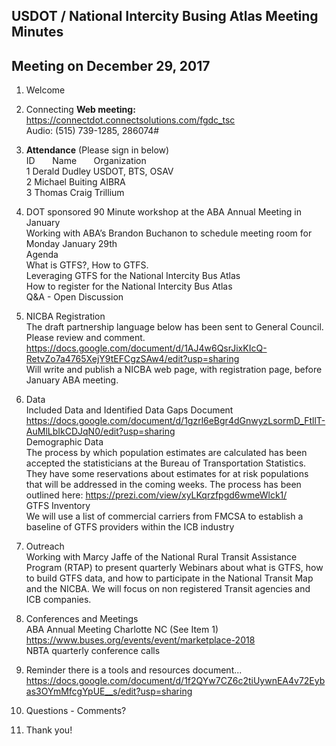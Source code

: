 
## USDOT / National Intercity Busing Atlas Meeting Minutes     
## Meeting on December 29, 2017    

1. Welcome   

2. Connecting
**Web meeting:**  https://connectdot.connectsolutions.com/fgdc_tsc   
Audio: (515) 739-1285, 286074#

3. **Attendance** (Please sign in below)    
ID &nbsp; &nbsp; &nbsp; Name &nbsp; &nbsp; &nbsp; Organization      
1  Derald Dudley   USDOT, BTS, OSAV      
2  Michael Buiting   AIBRA  
3  Thomas Craig   Trillium  

4. DOT sponsored 90 Minute workshop at the ABA Annual Meeting in January  
Working with ABA’s Brandon Buchanon to schedule meeting room for Monday January 29th  
Agenda  
What is GTFS?, How to GTFS.  
Leveraging GTFS for the National Intercity Bus Atlas  
How to register for the National Intercity Bus Atlas  
Q&A - Open Discussion  

5. NICBA Registration  
The draft partnership language below has been sent to General Council.  Please review and comment.  
https://docs.google.com/document/d/1AJ4w6QsrJixKIcQ-RetvZo7a4765XejY9tEFCgzSAw4/edit?usp=sharing  
Will write and publish a NICBA web page, with registration page, before January ABA meeting.  

6. Data  
Included Data and Identified Data Gaps Document  
https://docs.google.com/document/d/1gzrl6eBgr4dGnwyzLsormD_FtllT-AuMlLbIkCDJqN0/edit?usp=sharing  
Demographic Data  
The process by which population estimates are calculated has been accepted the statisticians at the Bureau of Transportation Statistics.  They have some reservations about estimates for at risk populations that will be addressed in the coming weeks.  The process has been outlined here: https://prezi.com/view/xyLKqrzfpgd6wmeWlck1/  
GTFS Inventory   
We will use a list of commercial carriers from FMCSA to establish a baseline of GTFS providers within the ICB industry  

7. Outreach  
Working with Marcy Jaffe of the National Rural Transit Assistance Program (RTAP) to present quarterly Webinars about what is GTFS, how to build GTFS data, and how to participate in the National Transit Map and the NICBA.  We will focus on non registered Transit agencies and ICB companies.  

8. Conferences and Meetings  
ABA Annual Meeting Charlotte NC (See Item 1)  
https://www.buses.org/events/event/marketplace-2018  
NBTA quarterly conference calls  

9. Reminder there is a tools and resources document...  
https://docs.google.com/document/d/1f2QYw7CZ6c2tiUywnEA4v72Eybas3OYmMfcgYpUE__s/edit?usp=sharing  

10. Questions - Comments?  

11. Thank you!  
